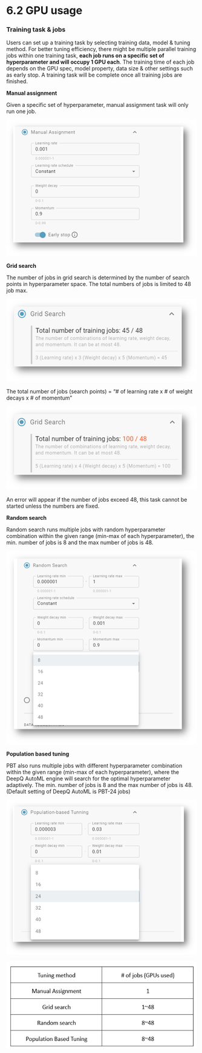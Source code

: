 # 6.2 GPU usage

### **Training task & jobs**

   Users can set up a training task by selecting training data, model & tuning method. For better tuning efficiency, there might be multiple parallel training jobs within one training task, **each job runs on a specific set of hyperparameter and will occupy 1 GPU each**. The training time of each job depends on the GPU spec, model property, data size & other settings such as early stop. A training task will be complete once all training jobs are finished.

 **Manual assignment**

  Given a specific set of hyperparameter, manual assignment task will only run one job.

![](../.gitbook/assets/image%20%2810%29.png)


 **Grid search**

The number of jobs in grid search is determined by the number of search points in hyperparameter space. The total numbers of jobs is limited to 48 job max.

![](../.gitbook/assets/image%20%28204%29.png)

The total number of jobs \(search points\) = “\# of learning rate x \# of weight decays x \# of momentum”

![](../.gitbook/assets/image%20%28181%29.png)

An error will appear if the number of jobs exceed 48, this task cannot be started unless the numbers are fixed.



**Random search**

Random search runs multiple jobs with random hyperparameter combination within the given range \(min-max of each hyperparameter\), the min. number of jobs is 8 and the max number of jobs is 48.

![](../.gitbook/assets/image%20%28192%29.png)


**Population based tuning**

PBT also runs multiple jobs with different hyperparameter combination within the given range \(min-max of each hyperparameter\), where the DeepQ AutoML engine will search for the optimal hyperparameter adaptively. The min. number of jobs is 8 and the max number of jobs is 48. \(Default setting of DeepQ AutoML is PBT-24 jobs\)

![](../.gitbook/assets/image%20%28167%29.png)

![Tuning methods and jobs/GPUs](../.gitbook/assets/image%20%28152%29.png)

